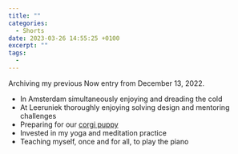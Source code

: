 ```yaml
---
title: ""
categories:
  - Shorts
date: 2023-03-26 14:55:25 +0100
excerpt: ""
tags:
  -
---
```


Archiving my previous Now entry from December 13, 2022.

- In Amsterdam simultaneously enjoying and dreading the cold
- At Leeruniek thoroughly enjoying solving design and mentoring challenges
- Preparing for our [corgi puppy](https://lemonade.waleson.us)
- Invested in my yoga and meditation practice
- Teaching myself, once and for all, to play the piano
